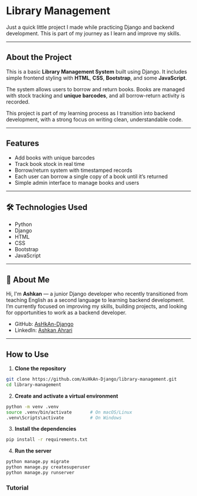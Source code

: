 # Library Management

Just a quick little project I made while practicing Django and backend development.
This is part of my journey as I learn and improve my skills.

---

##  About the Project

This is a basic **Library Management System** built using Django. It includes simple frontend styling with **HTML**, **CSS**, **Bootstrap**, and some **JavaScript**.

The system allows users to borrow and return books. Books are managed with stock tracking and **unique barcodes**, and all borrow-return activity is recorded.

This project is part of my learning process as I transition into backend development, with a strong focus on writing clean, understandable code.

---

##  Features

- Add books with unique barcodes
- Track book stock in real time
- Borrow/return system with timestamped records
- Each user can borrow a single copy of a book until it’s returned
- Simple admin interface to manage books and users

---

## 🛠 Technologies Used

- Python
- Django
- HTML
- CSS
- Bootstrap
- JavaScript

---

## 👨 About Me

Hi, I'm **Ashkan** — a junior Django developer who recently transitioned from teaching English as a second language to learning backend development.
I’m currently focused on improving my skills, building projects, and looking for opportunities to work as a backend developer.

- GitHub: [AsHkAn-Django](https://github.com/AsHkAn-Django)
- LinkedIn: [Ashkan Ahrari](https://www.linkedin.com/in/ashkan-ahrari-146080150)

---

##  How to Use

1. **Clone the repository**
```bash
git clone https://github.com/AsHkAn-Django/library-management.git
cd library-management
```

2. **Create and activate a virtual environment**
```bash
python -m venv .venv
source .venv/bin/activate       # On macOS/Linux
.venv\Scripts\activate          # On Windows
```

3. **Install the dependencies**
```bash
pip install -r requirements.txt
```

4. **Run the server**
```bash
python manage.py migrate
python manage.py createsuperuser
python manage.py runserver
```

### Tutorial